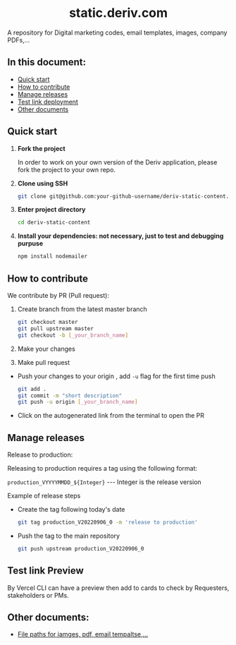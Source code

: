 <h1 align="center">
  static.deriv.com
</h1>

 A repository for Digital marketing codes, email templates, images, company PDFs,...


## In this document:


-   [Quick start](#quick-start)
-   [How to contribute](#how-to-contribute)
-   [Manage releases](#manage-releases)
-   [Test link deployment](#test-link-deployment)
-   [Other documents](#other-docs)



## Quick start

1.  **Fork the project**

    In order to work on your own version of the Deriv application, please fork the project to your own repo.

2.  **Clone using SSH**

    ```sh
    git clone git@github.com:your-github-username/deriv-static-content.git
    ```

3.  **Enter project directory**

    ```sh
    cd deriv-static-content
    ```

4.  **Install your dependencies: not necessary, just to test and debugging purpuse**

    ```sh
    npm install nodemailer
    ```


## How to contribute

We contribute by PR (Pull request):


1. Create branch from the latest master branch

    ```sh
    git checkout master
    git pull upstream master
    git checkout -b [_your_branch_name]
    ```

2. Make your changes

3. Make pull request

-   Push your changes to your origin , add `-u` flag for the first time push


    ```sh
    git add . 
    git commit -m "short description"  
    git push -u origin [_your_branch_name]
    ```

-   Click on the autogenerated link from the terminal to open the PR


## Manage releases


Release to production:

Releasing to production requires a tag using the following format:

`production_VYYYYMMDD_${Integer}` --- Integer is the release version

Example of release steps

-   Create the tag following today's date

    ```sh
    git tag production_V20220906_0 -m 'release to production'
    ```

-   Push the tag to the main repository

    ```sh
    git push upstream production_V20220906_0
    ```

## Test link Preview

By Vercel CLI can have a preview then add to cards to check by Requesters, stakeholders or PMs.

## Other documents:

-   [File paths for iamges, pdf, email tempaltse,...](https://github.com/binary-com/deriv-static-content/blob/master/documents/file-structure.md)

